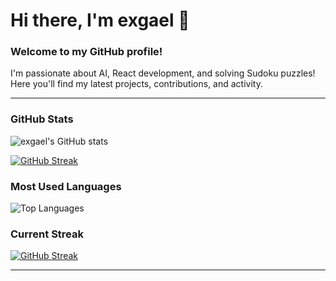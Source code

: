 <!--
**exgael/exgael** is a ✨ _special_ ✨ repository because its `README.md` (this file) appears on your GitHub profile.

Here are some ideas to get you started:

- 🔭 I’m currently working on ...
- 🌱 I’m currently learning ...
- 👯 I’m looking to collaborate on ...
- 🤔 I’m looking for help with ...
- 💬 Ask me about ...
- 📫 How to reach me: ...
- 😄 Pronouns: ...
- ⚡ Fun fact: ...
-->

# Hi there, I'm exgael 👋

### Welcome to my GitHub profile!

I'm passionate about AI, React development, and solving Sudoku puzzles! Here you'll find my latest projects, contributions, and activity.

---

### GitHub Stats

![exgael's GitHub stats](https://github-readme-stats.vercel.app/api?username=exgael&show_icons=true&theme=radical&count_private=true)

[![GitHub Streak](https://streak-stats.demolab.com?user=exgael&theme=github-dark)](https://git.io/streak-stats)


### Most Used Languages

![Top Languages](https://github-readme-stats.vercel.app/api/top-langs/?username=exgael&layout=compact&theme=radical&count_private=true)

### Current Streak

[![GitHub Streak](http://github-readme-streak-stats.herokuapp.com?user=exgael&theme=radical&date_format=j%20M%5B%20Y%5D)](https://git.io/streak-stats)

---

